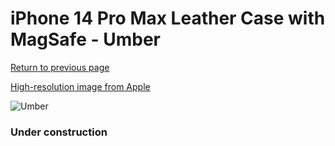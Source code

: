 # iPhone 14 Pro Max Leather Case with MagSafe - Umber

[Return to previous page](/iphone_14)

[High-resolution image from Apple](https://store.storeimages.cdn-apple.com/8756/as-images.apple.com/is/MPPQ3?wid=4500&hei=4500&fmt=png)

<div style="width: 384px"><img src="/everyphone/MPPQ3.png" alt="Umber"></div>

### Under construction
